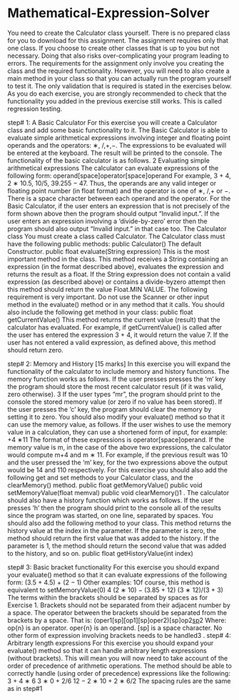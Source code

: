 # Mathematical-Expression-Solver

You need to create the Calculator class yourself. There is no prepared class for you to download for this
assignment. The assignment requires only that one class. If you choose to create other classes that is up
to you but not necessary. Doing that also risks over-complicating your program leading to errors.
The requirements for the assignment only involve you creating the class and the required functionality.
However, you will need to also create a main method in your class so that you can actually run the program
yourself to test it.
The only validation that is required is stated in the exercises below.
As you do each exercise, you are strongly recommended to check that the functionality you added in the
previous exercise still works. This is called regression testing.

step# 1: A Basic Calculator
For this exercise you will create a Calculator class and add some basic functionality to it.
The Basic Calculator is able to evaluate simple arithmetical expressions involving integer and floating point
operands and the operators: ∗, /,+,−. The expressions to be evaluated will be entered at the keyboard.
The result will be printed to the console.
The functionality of the basic calculator is as follows.
2
Evaluating simple arithmetical expressions
The calculator can evaluate expressions of the following form:
operand[space]operator[space]operand
For example, 3 + 4, 2 ∗ 10.5, 10/5, 39.255 − 47.
Thus, the operands are any valid integer or floating point number (in float format) and the operator is
one of ∗, /,+ or −. There is a space character between each operand and the operator.
For the Basic Calculator, if the user enters an expression that is not precisely of the form shown above
then the program should output “Invalid input.”.
If the user enters an expression involving a ‘divide-by-zero’ error then the program should also output
“Invalid input.” in that case too.
The Calculator class
You must create a class called Calculator. The Calculator class must have the following public methods:
public Calculator()
The default Constructor.
public float evaluate(String expression)
This is the most important method in the class. This method receives a String containing an expression
(in the format described above), evaluates the expression and returns the result as a float.
If the String expression does not contain a valid expression (as described above) or contains a divide-byzero attempt then this method should return the value Float.MIN VALUE.
The following requirement is very important. Do not use the Scanner or other input method
in the evaluate() method or in any method that it calls.
You should also include the following get method in your class:
public float getCurrentValue()
This method returns the current value (result) that the calculator has evaluated. For example, if getCurrentValue() is called after the user has entered the expression 3 + 4, it would return the value 7. If the
user has not entered a valid expression, as defined above, this method should return zero.

step# 2: Memory and History [15 marks]
In this exercise you will expand the functionality of the calculator to include memory and history functions.
The memory function works as follows. If the user presses presses the ‘m’ key the program should store
the most recent calculator result (if it was valid, zero otherwise).
3
If the user types “mr”, the program should print to the console the stored memory value (or zero if no
value has been stored).
If the user presses the ‘c’ key, the program should clear the memory by setting it to zero.
You should also modify your evaluate() method so that it can use the memory value, as follows.
If the user wishes to use the memory value in a calculation, they can use a shortened form of input, for
example:
+4
∗11
The format of these expressions is operator[space]operand.
If the memory value is m, in the case of the above two expressions, the calculator would compute m+4 and
m ∗ 11. For example, if the previous result was 10 and the user pressed the ‘m’ key, for the two expressions
above the output would be 14 and 110 respectively.
For this exercise you should also add the following get and set methods to your Calculator class, and the
clearMemory() method.
public float getMemoryValue()
public void setMemoryValue(float memval)
public void clearMemory()1
.
The calculator should also have a history function which works as follows. If the user presses ‘h’ then the
program should print to the console all of the results since the program was started, on one line, separated
by spaces.
You should also add the following method to your class. This method returns the history value at the
index in the parameter. If the parameter is zero, the method should return the first value that was added
to the history. If the parameter is 1, the method should return the second value that was added to the
history, and so on.
public float getHistoryValue(int index)

step# 3: Basic bracket functionality 
For this exercise you should expand your evaluate() method so that it can evaluate expressions of the
following form:
(3.5 + 4.5) + (2 − 1)
Other examples:
1Of course, this method is equivalent to setMemoryValue(0)
4
(2 ∗ 10) − (3.85 + 12)
(3 ∗ 12)/(3 + 3)
The terms within the brackets should be separated by spaces as for Exercise 1. Brackets should not be
separated from their adjacent number by a space. The operator between the brackets should be separated
from the brackets by a space. That is:
(oper1[sp][op1][sp]oper2)[sp]op2[sp](oper3[sp][op3][sp]oper4)2
Where:
op{n} is an operator.
oper{n} is an operand.
[sp] is a space character.
No other form of expression involving brackets needs to be handled3
.
step# 4: Arbitrary length expressions 
For this exercise you should expand your evaluate() method so that it can handle arbitrary length expressions (without brackets). This will mean you will now need to take account of the order of precedence
of arithmetic operations.
The method should be able to correctly handle (using order of precedence) expressions like the following:
3 + 4 ∗ 6
3 ∗ 0 + 2/6
12 − 2 ∗ 10 + 2 ∗ 6/2
The spacing rules are the same as in step#1

